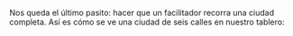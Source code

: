 Nos queda el último pasito: hacer que un facilitador recorra una ciudad completa. Así es cómo se ve una ciudad de seis calles en nuestro tablero:

